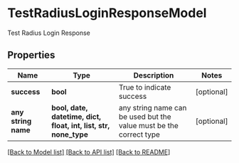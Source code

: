 # TestRadiusLoginResponseModel

Test Radius Login Response

## Properties
Name | Type | Description | Notes
------------ | ------------- | ------------- | -------------
**success** | **bool** | True to indicate success | [optional] 
**any string name** | **bool, date, datetime, dict, float, int, list, str, none_type** | any string name can be used but the value must be the correct type | [optional]

[[Back to Model list]](../README.md#documentation-for-models) [[Back to API list]](../README.md#documentation-for-api-endpoints) [[Back to README]](../README.md)


